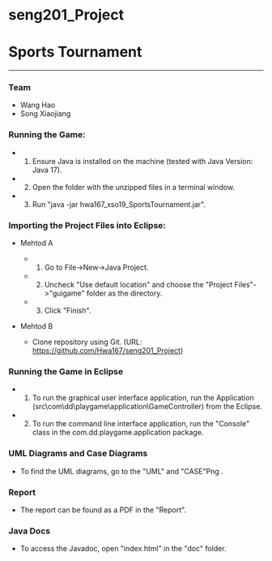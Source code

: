 # seng201_Project

# Sports Tournament

---
### Team
* Wang Hao  
* Song Xiaojiang

### Running the Game:
+ 1. Ensure Java is installed on the machine (tested with Java Version: Java 17).
+ 2. Open the folder with the unzipped files in a terminal window.
+ 3. Run "java -jar hwa167_xso19_SportsTournament.jar".

### Importing the Project Files into Eclipse:
+ Mehtod A
  + 1. Go to File->New->Java Project.
  + 2. Uncheck "Use default location" and choose the "Project Files"->"guigame" folder as the directory.
  + 3. Click "Finish".

+ Mehtod B
  + Clone repository using Git. (URL: https://github.com/Hwa167/seng201_Project)


### Running the Game in Eclipse
+ 1. To run the graphical user interface application, run the Application (src\com\dd\playgame\application\GameController) from the Eclipse.
+ 2. To run the command line interface application, run the "Console" class in the com.dd.playgame.application package.

### UML Diagrams and Case Diagrams
+ To find the UML diagrams, go to the "UML" and "CASE"Png .

### Report
+ The report can be found as a PDF in the "Report".

### Java Docs
+ To access the Javadoc, open "index.html" in the "doc" folder.



